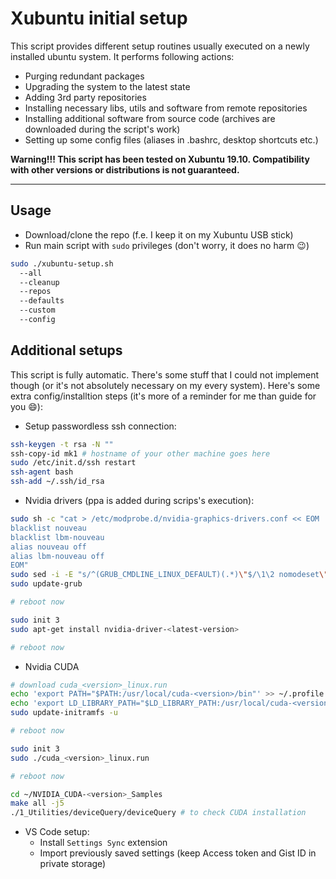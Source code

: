 # Xubuntu initial setup

This script provides different setup routines usually executed on a newly installed ubuntu system. It performs following actions:

- Purging redundant packages
- Upgrading the system to the latest state
- Adding 3rd party repositories
- Installing necessary libs, utils and software from remote repositories
- Installing additional software from source code (archives are downloaded during the script's work)
- Setting up some config files (aliases in .bashrc, desktop shortcuts etc.)

**Warning!!! This script has been tested on Xubuntu 19.10. Compatibility with other versions or distributions is not guaranteed.**

****

## Usage

- Download/clone the repo (f.e. I keep it on my Xubuntu USB stick)
- Run main script with `sudo` privileges (don't worry, it does no harm :wink:)

```bash
sudo ./xubuntu-setup.sh
  --all
  --cleanup
  --repos
  --defaults
  --custom
  --config
```

## Additional setups

This script is fully automatic. There's some stuff that I could not implement though (or it's not absolutely necessary on my every system). Here's some extra config/installtion steps (it's more of a reminder for me than guide for you :smile:):

- Setup passwordless ssh connection:

```bash
ssh-keygen -t rsa -N ""
ssh-copy-id mk1 # hostname of your other machine goes here
sudo /etc/init.d/ssh restart
ssh-agent bash
ssh-add ~/.ssh/id_rsa
```

- Nvidia drivers (ppa is added during scrips's execution):
  
```bash
sudo sh -c "cat > /etc/modprobe.d/nvidia-graphics-drivers.conf << EOM
blacklist nouveau
blacklist lbm-nouveau
alias nouveau off
alias lbm-nouveau off
EOM"
sudo sed -i -E "s/^(GRUB_CMDLINE_LINUX_DEFAULT)(.*)\"$/\1\2 nomodeset\"/" /etc/default/grub
sudo update-grub

# reboot now

sudo init 3
sudo apt-get install nvidia-driver-<latest-version>

# reboot now
```

- Nvidia CUDA

```bash
# download cuda_<version>_linux.run
echo 'export PATH="$PATH:/usr/local/cuda-<version>/bin"' >> ~/.profile
echo 'export LD_LIBRARY_PATH="$LD_LIBRARY_PATH:/usr/local/cuda-<version>/lib64"' >> ~/.profile
sudo update-initramfs -u

# reboot now

sudo init 3
sudo ./cuda_<version>_linux.run

# reboot now

cd ~/NVIDIA_CUDA-<version>_Samples
make all -j5
./1_Utilities/deviceQuery/deviceQuery # to check CUDA installation
```

- VS Code setup:
  - Install `Settings Sync` extension
  - Import previously saved settings (keep Access token and Gist ID in private storage)
